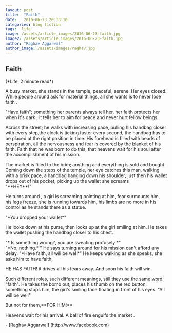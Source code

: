 ```yaml
---
layout: post
title:  "Faith"
date:   2016-06-23 20:33:10
categories: blog fiction
tags:  life
image: /assets/article_images/2016-06-23-faith.jpg
image2: /assets/article_images/2016-06-23-faith.jpg
author: "Raghav Aggarwal"
author_image: /assets/images/raghav.jpg
---
```


<h2>Faith</h2>  
(*Life, 2 minute read*)
<p>A busy market, she stands in the temple, peaceful, serene. Her eyes closed. While people around ask for material things, all she wants is to never lose faith
.</p>
<p>"Have faith"; something her parents always tell her, her faith protects her when it's dark , it tells her to aim for peace and never hurt fellow beings. </p>
<p>Across the street; he walks with increasing pace, pulling his handbag closer with every step,the clock is ticking faster every second, the handbag has to be placed at the right position in time. His forehead is filled with beads of perspiration, all the nervousness and fear is covered by the blanket of his faith.
Faith that he was born to do this, that heavens wait for his soul after the accomplishment of his mission.</p>
<p>The market is filled to the brim; anything and everything is sold and bought.
Coming down the steps of the temple, her eye catches this man, walking with a brisk pace, a handbag hanging down his shoulder; just then his wallet drops out of his pocket, picking up the wallet she screams<br>
"**HEY**!"<p>
<p>He turns around , a girl is screaming pointing at him, fear surmounts him, his legs freeze, she is running towards him, his limbs are no more in his control as he stands there as a statue.</p>
<p>"*You dropped your wallet*"</p>
<p>He looks down at his purse, then looks up at the girl smiling at him.
He takes the wallet pushing the handbag closer to his chest. </p>
<p>"* Is something wrong?, you are sweating profusely *" <br>
"*No, nothing.* " He says turning around for his mission can't afford any delay.
"*Have faith, all will be well*"
He keeps walking as she speaks, she asks him to have faith,</p>
<p>HE HAS FAITH!
it drives all his fears away.
And soon his faith will win. </p>
<p>Such different roles, such different meanings, still they use the same word "faith".
He takes the bomb out, places his thumb on the red button, something stops him, the girl's smiling face floating in front of his eyes.
"All will be well"</p>
<p>But not for them,**FOR HIM!** </p>
<p>Heavens wait for his arrival.
A ball of fire engulfs the market . </p>
- [Raghav Aggarwal] (http://www.facebook.com)
